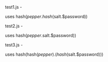 test1.js - 

uses hash($pepper.hash($salt.$password))

test2.js - 

uses hash($pepper.$salt.$password))

test3.js - 

uses hash(hash($pepper).(hash($salt.$password)))
